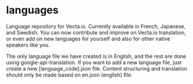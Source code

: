 # languages
Language repository for Vecta.io. Currently available in French, Japanese, and Swedish. You can now contribute and improve on Vecta.io translation, or even add on new languages for yourself and also for other native speakers like you.

The only language file we have created is in English, and the rest are done using google-api-translation. If you want to add a new language file, just create a new [language_code].json file. Content structuring and translation should only be made based on en.json (english) file.

